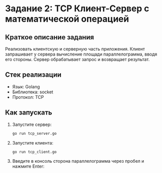 # Задание 2: TCP Клиент-Сервер с математической операцией

## Краткое описание задания

Реализовать клиентскую и серверную часть приложения. Клиент запрашивает у сервера вычисление площади параллелограмма, вводя его стороны. Сервер обрабатывает запрос и возвращает результат.

## Стек реализации

- Язык: Golang
- Библиотека: socket
- Протокол: TCP

## Как запускать

1. Запустите сервер:
    ```bash
    go run tcp_server.go
    ```
2. Запустите клиента:
    ```bash
    go run tcp_client.go
    ```
3. Введите в консоль сторона параллелограмма через пробел и нажмите Enter: